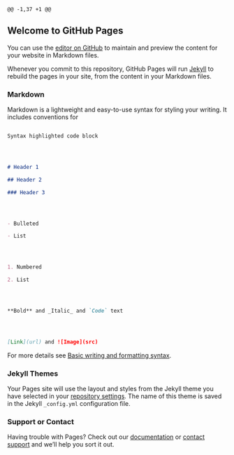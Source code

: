 	@@ -1,37 +1 @@

## Welcome to GitHub Pages




You can use the [editor on GitHub](https://github.com/Sumrov/home/edit/gh-pages/index.md) to maintain and preview the content for your website in Markdown files.




Whenever you commit to this repository, GitHub Pages will run [Jekyll](https://jekyllrb.com/) to rebuild the pages in your site, from the content in your Markdown files.




### Markdown




Markdown is a lightweight and easy-to-use syntax for styling your writing. It includes conventions for




```markdown

Syntax highlighted code block




# Header 1

## Header 2

### Header 3




- Bulleted

- List




1. Numbered

2. List




**Bold** and _Italic_ and `Code` text




[Link](url) and ![Image](src)

```




For more details see [Basic writing and formatting syntax](https://docs.github.com/en/github/writing-on-github/getting-started-with-writing-and-formatting-on-github/basic-writing-and-formatting-syntax).




### Jekyll Themes




Your Pages site will use the layout and styles from the Jekyll theme you have selected in your [repository settings](https://github.com/Sumrov/home/settings/pages). The name of this theme is saved in the Jekyll `_config.yml` configuration file.




### Support or Contact




Having trouble with Pages? Check out our [documentation](https://docs.github.com/categories/github-pages-basics/) or [contact support](https://support.github.com/contact) and we’ll help you sort it out.
